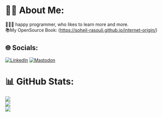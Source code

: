 # 🚶‍♂️ About Me:
🔭🌱🌌 happy programmer, who likes to learn more and more. <br>
📚My OpenSource Book: (https://soheil-rasouli.github.io/internet-origin/)

## 🌐 Socials:
[![LinkedIn](https://img.shields.io/badge/LinkedIn-%230077B5.svg?logo=linkedin&logoColor=white)](https://www.linkedin.com/in/soheil-rasouli-247695175/) [![Mastodon](https://img.shields.io/badge/-MASTODON-%232B90D9?style=for-the-badge&logo=mastodon&logoColor=white)](https://mastodon.social/@soheilR) 
# 📊 GitHub Stats:
![](https://github-readme-stats.vercel.app/api?username=Soheil-Rasouli&theme=slateorange&hide_border=true&include_all_commits=false&count_private=false)<br/>
![](https://github-readme-streak-stats.herokuapp.com/?user=Soheil-Rasouli&theme=slateorange&hide_border=true)<br/>
![](https://github-readme-stats.vercel.app/api/top-langs/?username=Soheil-Rasouli&theme=slateorange&hide_border=true&include_all_commits=false&count_private=false&layout=compact)

<!-- Proudly created with GPRM ( https://gprm.itsvg.in ) -->
